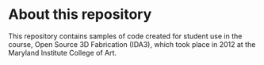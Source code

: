 # About this repository
This repository contains samples of code created for student use in the course, Open Source 3D Fabrication (IDA3), which took place in 2012 at the Maryland Institute College of Art. 